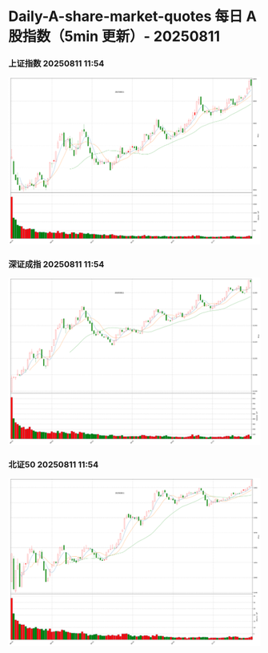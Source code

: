 
# Daily-A-share-market-quotes 每日 A 股指数（5min 更新）- 20250811

### 上证指数 20250811 11:54
![](./fig/2025/8/20250811-sh000001.png)

### 深证成指 20250811 11:54
![](./fig/2025/8/20250811-sz399001.png)

### 北证50 20250811 11:54
![](./fig/2025/8/20250811-bj899050.png)

